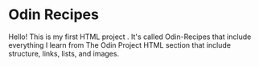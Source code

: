 # Odin Recipes

Hello! This is my first HTML project . It's called Odin-Recipes that include everything I learn from The Odin Project HTML section that include structure, links, lists, and images. 